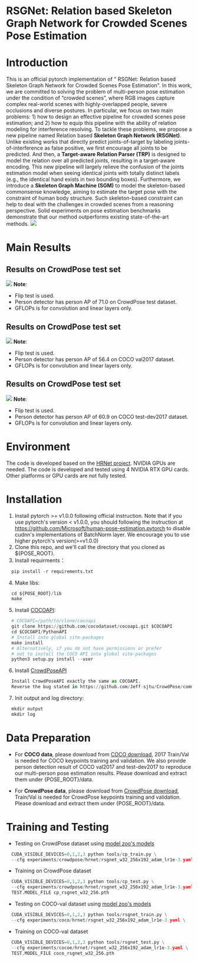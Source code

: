 # RSGNet: Relation based Skeleton Graph Network for Crowded Scenes Pose Estimation
# Introduction
This is an official pytorch implementation of " RSGNet: Relation based Skeleton Graph Network for Crowded Scenes Pose Estimation". In this work, we are committed to solving the problem of multi-person pose estimation under the condition of “crowded scenes”, where RGB images capture complex real-world scenes with highly-overlapped people, severe occlusions and diverse postures. In particular, we focus on two main problems: 1) how to design an effective pipeline for crowded scenes pose estimation; and 2) how to equip this pipeline with the ability of relation modeling for interference resolving. To tackle these problems, we propose a new pipeline named Relation based **Skeleton Graph Network (RSGNet)**. Unlike existing works that directly predict joints-of-target by labeling joints-of-interference as false positive, we first encourage all joints to be predicted. And then, a **Target-aware Relation Parser (TRP)** is designed to model the relation over all predicted joints, resulting in a target-aware encoding. This new pipeline will largely relieve the confusion of the joints estimation model when seeing identical joints with totally distinct labels (e.g., the identical hand exists in two bounding boxes). Furthermore, we introduce a **Skeleton Graph Machine (SGM)** to model the skeleton-based commonsense knowledge, aiming to estimate the target pose with the constraint of human body structure. Such skeleton-based constraint can help to deal with the challenges in crowded scenes from a reasoning perspective. Solid experiments on pose estimation benchmarks demonstrate that our method outperforms existing state-of-the-art methods.
![](https://github.com/vikki-dai/RSGNet/figures/framework_RSGNet.png)
# Main Results
## Results on CrowdPose test set
![](https://github.com/vikki-dai/RSGNet/blob/main/visualization/main_results_CrowdPose.png)
**Note**:
* Flip test is used.
* Person detector has person AP of 71.0 on CrowdPose test dataset.
* GFLOPs is for convolution and linear layers only.
## Results on CrowdPose test set
![](https://github.com/vikki-dai/RSGNet/blob/main/visualization/main_results_COCOval.png)
**Note**:
* Flip test is used.
* Person detector has person AP of 56.4 on COCO val2017 dataset.
* GFLOPs is for convolution and linear layers only.
## Results on CrowdPose test set
![](https://github.com/vikki-dai/RSGNet/blob/main/visualization/main_results_COCO_testdev.png)
**Note**:
* Flip test is used.
* Person detector has person AP of 60.9 on COCO test-dev2017 dataset.
* GFLOPs is for convolution and linear layers only.
# Environment
The code is developed based on the [HRNet project](https://github.com/leoxiaobin/deep-high-resolution-net.pytorch). NVIDIA GPUs are needed. The code is developed and tested using 4 NVIDIA RTX GPU cards. Other platforms or GPU cards are not fully tested.
# Installation
1. Install pytorch >= v1.0.0 following official instruction. Note that if you use pytorch's version < v1.0.0, you should following the instruction at https://github.com/Microsoft/human-pose-estimation.pytorch to disable cudnn's implementations of BatchNorm layer. We encourage you to use higher pytorch's version(>=v1.0.0)
2. Clone this repo, and we'll call the directory that you cloned as ${POSE_ROOT}.
3. Install requirments：
```python
  pip install -r requirements.txt
```
4. Make libs:
```python
  cd ${POSE_ROOT}/lib
  make
```
5. Install [COCOAPI](https://github.com/cocodataset/cocoapi):
```python
  # COCOAPI=/path/to/clone/cocoapi
  git clone https://github.com/cocodataset/cocoapi.git $COCOAPI
  cd $COCOAPI/PythonAPI
  # Install into global site-packages
  make install
  # Alternatively, if you do not have permissions or prefer
  # not to install the COCO API into global site-packages
  python3 setup.py install --user 
```
6. Install [CrowdPoseAPI](https://github.com/Jeff-sjtu/CrowdPose)
```python
  Install CrowdPoseAPI exactly the same as COCOAPI.
  Reverse the bug stated in https://github.com/Jeff-sjtu/CrowdPose/commit/785e70d269a554b2ba29daf137354103221f479e**
```
7. Init output and log directory:
```python
  mkdir output 
  mkdir log
```
# Data Preparation
* For **COCO data**, please download from [COCO download](https://cocodataset.org/#download), 2017 Train/Val is needed for COCO keypoints training and validation. We also provide person detection result of COCO val2017 and test-dev2017 to reproduce our multi-person pose estimation results. Please download and extract them under {POSE_ROOT}/data.  

* For **CrowdPose data**, please download from [CrowdPose download](https://github.com/Jeff-sjtu/CrowdPose#dataset), Train/Val is needed for CrowdPose keypoints training and validation. Please download and extract them under {POSE_ROOT}/data.
# Training and Testing
* Testing on CrowdPose dataset using [model zoo's models]()
```python
  CUDA_VISIBLE_DEVICES=0,1,2,3 python tools/cp_train.py \
  --cfg experiments/crowdpose/hrnet/rsgnet_w32_256x192_adam_lr1e-3.yaml \
```
* Training on CrowdPose dataset
```python
  CUDA_VISIBLE_DEVICES=0,1,2,3 python tools/cp_test.py \
  --cfg experiments/crowdpose/hrnet/rsgnet_w32_256x192_adam_lr1e-3.yaml \
  TEST.MODEL_FILE cp_rsgnet_w32_256.pth
```
* Testing on COCO-val dataset using [model zoo's models]()
```python
  CUDA_VISIBLE_DEVICES=0,1,2,3 python tools/rsgnet_train.py \
  --cfg experiments/coco/hrnet/rsgnet_w32_256x192_adam_lr1e-3.yaml \
```
* Training on COCO-val dataset
```python
  CUDA_VISIBLE_DEVICES=0,1,2,3 python tools/rsgnet_test.py \
  --cfg experiments/cocoe/hrnet/rsgnet_w32_256x192_adam_lr1e-3.yaml \
  TEST.MODEL_FILE coco_rsgnet_w32_256.pth
```
